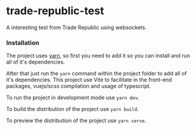 # trade-republic-test
A interesting test from Trade Republic using websockets.

### Installation

The project uses [yarn](https://classic.yarnpkg.com/en/docs/install/#debian-stable), so first you need to add it so you can install and run all of it's dependencies.

After that just run the `yarn` command within the project folder to add all of it's dependencies. This project use Vite to facilitate in the front-end packages, vuejs/scss compilation and usage of typescript.

To run the project in development mode use `yarn dev`.

To build the distribution of the project use `yarn build`.

To preview the distribution of the project use `yarn serve`.
